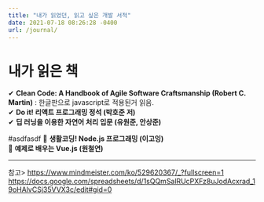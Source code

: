 ```yaml
---
title: "내가 읽었던, 읽고 싶은 개발 서적"
date: 2021-07-18 08:26:28 -0400
url: /journal/
---
```


# 내가 읽은 책  
✔ __Clean Code: A Handbook of Agile Software Craftsmanship (Robert C. Martin)__ : 한글판으로 javascript로 적용된거 읽음.  
✔ __Do it! 리액트 프로그래밍 정석 (박호준 저)__  
✔ __딥 러닝을 이용한 자연어 처리 입문 (유원준, 안상준)__ 



#asdfasdf
🎨 __생활코딩! Node.js 프로그래밍 (이고잉)__  
🎨 __예제로 배우는 Vue.js (원철연)__  

-------

참고> <https://www.mindmeister.com/ko/529620367/_?fullscreen=1>  
<https://docs.google.com/spreadsheets/d/1sQQmSalRUcPXFz8uJodAcxrad_19oHAlvCSj35VVX3c/edit#gid=0>




[jekyll-docs]: https://jekyllrb.com/docs/home
[jekyll-gh]:   https://github.com/jekyll/jekyll
[jekyll-talk]: https://talk.jekyllrb.com/

